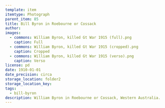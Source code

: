 ```yaml
---
template: item
itemtype: Photograph
parent_item: 85
title: Bill Byron in Roebourne or Cossack
author: 
images:
  - commons: William Byron, killed Gt War 1915 (full).png
    caption: Full
  - commons: William Byron, killed Gt War 1915 (cropped).png
    caption: Cropped
  - commons: William Byron, killed Gt War 1915 (verso).png
    caption: Verso
license: pd
date: 1910-01-01
date_precision: circa
storage_location: folder2
storage_location_key: 
tags:
  - bill-byron
description: William Byron in Roebourne or Cossack, Western Australia.
---
```

